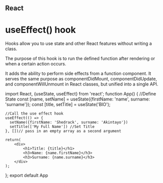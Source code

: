 ## React 

# useEffect() hook

Hooks allow you to use state and other React features without writing a class.

The purpose of this hook is to run the defined function after rendering or when a certain action occurs.

It adds the ability to perform side effects from a function component. It serves the same purpose as componentDidMount, componentDidUpdate, and componentWillUnmount in React classes, but unified into a single API.

import React, {useState, useEffect} from 'react';
function App() {
    //Define State
    const [name, setName] = useState({firstName: 'name', surname: 'surname'});
    const [title, setTitle] = useState('BIO');
   
    //Call the use effect hook
    useEffect(() => {
      setName({firstName: 'Shedrack', surname: 'Akintayo'})
      setTitle(['My Full Name']) //Set Title
    }, [])// pass in an empty array as a second argument
    
    return(
        <div>
            <h1>Title: {title}</h1>
            <h3>Name: {name.firstName}</h3>
            <h3>Surname: {name.surname}</h3>
        </div>
    );
};
export default App